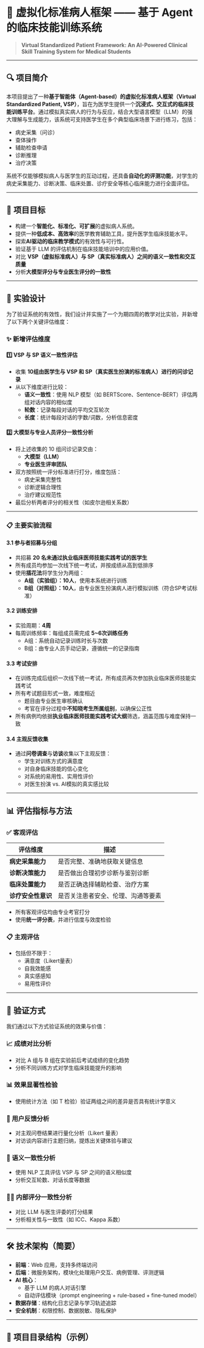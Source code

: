 # 🏥 虚拟化标准病人框架 —— 基于 Agent 的临床技能训练系统

> **Virtual Standardized Patient Framework: An AI-Powered Clinical Skill Training System for Medical Students**

---

## 🔍 项目简介

本项目提出了一种**基于智能体（Agent-based）的虚拟化标准病人框架（Virtual Standardized Patient, VSP）**，旨在为医学生提供一个**沉浸式、交互式的临床技能训练平台**。通过模拟真实病人的行为与反应，结合大型语言模型（LLM）的强大理解与生成能力，该系统可支持医学生在多个典型临床场景下进行练习，包括：

- 病史采集（问诊）
- 查体操作
- 辅助检查申请
- 诊断推理
- 治疗决策

系统不仅能够模拟病人与医学生的互动过程，还具备**自动化的评测功能**，对学生的病史采集能力、诊断决策、临床处置、诊疗安全等核心临床能力进行全面评估。

---

## 🎯 项目目标

- 构建一个**智能化、标准化、可扩展**的虚拟病人系统。
- 提供一种**低成本、高效率**的医学教育辅助工具，提升医学生临床技能水平。
- 探索**AI驱动的临床教学模式**的有效性与可行性。
- 验证基于 LLM 的评估机制在临床技能培训中的应用价值。
- 对比 **VSP（虚拟标准病人）与 SP（真实标准病人）之间的语义一致性和交互质量**
- 分析**大模型评分与专业医生评分的一致性**

---

## 🧪 实验设计

为了验证系统的有效性，我们设计并实施了一个为期四周的教学对比实验，并新增了以下两个关键评估维度：

### ✨ 新增评估维度

#### 1️⃣ VSP 与 SP 语义一致性评估

- 收集 **10组由医学生与 VSP 和 SP（真实医生扮演的标准病人）进行的问诊记录**
- 从以下维度进行比较：
  - **语义一致性**：使用 NLP 模型（如 BERTScore、Sentence-BERT）评估两组对话内容的相似度
  - **轮数**：记录每段对话的平均交互轮次
  - **长度**：统计每段对话的字数/词数，分析信息密度

#### 2️⃣ 大模型与专业人员评分一致性分析

- 将上述收集的 10 组问诊记录交由：
  - **大模型（LLM）**
  - **专业医生评审团队**
- 双方按照统一评分标准进行打分，维度包括：
  - 病史采集完整性
  - 诊断逻辑合理性
  - 治疗建议规范性
- 最后分析两者评分的相关性（如皮尔逊相关系数）

---

### 📋 主要实验流程

#### 3.1 参与者招募与分组

- 共招募 **20 名未通过执业临床医师技能实践考试的医学生**
- 所有成员均参加一次线下统一考试，并按成绩从高到低排序
- 使用**插花法**将学生分为两组：
  - **A组（实验组）：10人**，使用本系统进行训练
  - **B组（对照组）：10人**，由专业医生扮演病人进行模拟训练（符合SP考试标准）

#### 3.2 训练安排

- 实验周期：**4周**
- 每周训练频率：每组成员需完成 **5~6次训练任务**
  - A组：系统自动记录训练时长与次数
  - B组：由专业人员手动记录，遵循统一的记录指南

#### 3.3 考试安排

- 在训练完成后组织一次线下统一考试，所有成员再次参加执业临床医师技能实践考试
- 所有考试题目形式一致，难度相近
  - 题目由专业医生审核确认
  - 考官在评分过程中**不知晓考生所属组别**，以确保公正性
- 所有病例均依据**执业临床医师技能实践考试大纲**筛选，涵盖范围与难度保持一致

#### 3.4 主观反馈收集

- 通过**问卷调查**与**访谈**收集以下主观反馈：
  - 学生对训练方式的满意度
  - 对自身临床技能的信心变化
  - 对系统的易用性、实用性评价
  - 对医生扮演 vs. AI模拟的真实感比较

---

## 📊 评估指标与方法

### ✅ 客观评估

| 评估维度 | 描述 |
|----------|------|
| **病史采集能力** | 是否完整、准确地获取关键信息 |
| **诊断决策能力** | 是否做出合理初步诊断与鉴别诊断 |
| **临床处置能力** | 是否正确选择辅助检查、治疗方案 |
| **诊疗安全性意识** | 是否关注患者安全、伦理、沟通等要素 |

- 所有客观评估均由专业考官打分
- 使用**统一评分表**，并进行信度与效度检验

### 📋 主观评估

- 包括但不限于：
  - 满意度（Likert量表）
  - 自我效能感
  - 真实感感知
  - 易用性评价

---

## 🔬 验证方式

我们通过以下方式验证系统的效果与价值：

### 📈 成绩对比分析

- 对比 A 组与 B 组在实验前后考试成绩的变化趋势
- 分析不同训练方式对学生临床技能提升的影响

### 📊 效果显著性检验

- 使用统计方法（如 T 检验）验证两组之间的差异是否具有统计学意义

### 💬 用户反馈分析

- 对主观问卷结果进行量化分析（Likert 量表）
- 对访谈内容进行主题归纳，提炼出关键体验与建议

### 🤖 语义一致性分析

- 使用 NLP 工具评估 VSP 与 SP 之间的语义相似度
- 分析交互轮数、对话长度等数据

### 🧑‍⚕️ 内部评分一致性分析

- 对比 LLM 与医生评委的打分结果
- 分析相关性与一致性（如 ICC、Kappa 系数）

---

## 🛠️ 技术架构（简要）

- **前端**：Web 应用，支持多终端访问
- **后端**：微服务架构，模块化处理用户交互、病例管理、评测逻辑
- **AI 核心**：
  - 基于 LLM 的病人对话引擎
  - 自动评估模块（prompt engineering + rule-based + fine-tuned model）
- **数据存储**：结构化日志记录与学习轨迹追踪
- **安全机制**：权限控制、数据脱敏、隐私保护

---

## 📁 项目目录结构（示例）
